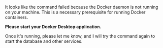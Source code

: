 It looks like the command failed because the Docker daemon is not running on your machine. This is a necessary prerequisite for running Docker containers.

**Please start your Docker Desktop application.**

Once it's running, please let me know, and I will try the command again to start the database and other services.
